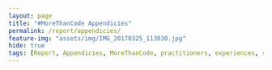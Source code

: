 ```yaml
---
layout: page
title: "#MoreThanCode Appendicies"
permalink: /report/appendicies/
feature-img: "assets/img/IMG_20170325_113030.jpg"
hide: true
tags: [Report, Appendicies, MoreThanCode, practitioners, experiences, stories]
---
```


